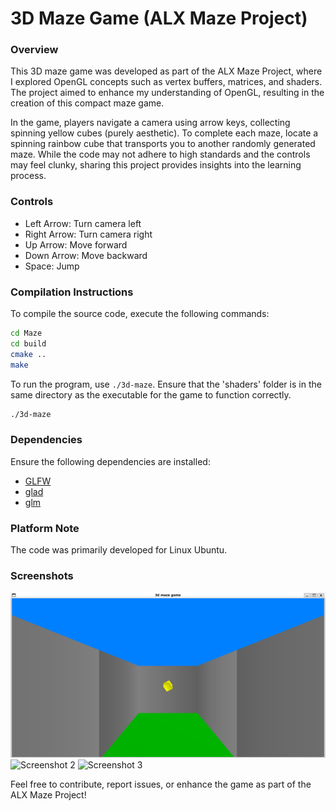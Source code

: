 # 3D Maze Game (ALX Maze Project)

### Overview
This 3D maze game was developed as part of the ALX Maze Project, where I explored OpenGL concepts such as vertex buffers, matrices, and shaders. The project aimed to enhance my understanding of OpenGL, resulting in the creation of this compact maze game.

In the game, players navigate a camera using arrow keys, collecting spinning yellow cubes (purely aesthetic). To complete each maze, locate a spinning rainbow cube that transports you to another randomly generated maze. While the code may not adhere to high standards and the controls may feel clunky, sharing this project provides insights into the learning process.

### Controls
- Left Arrow: Turn camera left
- Right Arrow: Turn camera right
- Up Arrow: Move forward
- Down Arrow: Move backward
- Space: Jump

### Compilation Instructions
To compile the source code, execute the following commands:

```bash
cd Maze
cd build
cmake ..
make
```

To run the program, use `./3d-maze`. Ensure that the 'shaders' folder is in the same directory as the executable for the game to function correctly.
```bash
./3d-maze
```

### Dependencies
Ensure the following dependencies are installed:
- [GLFW](https://www.glfw.org/)
- [glad](https://glad.dav1d.de/)
- [glm](https://github.com/g-truc/glm)

### Platform Note
The code was primarily developed for Linux Ubuntu.

### Screenshots
![Screenshot 1](./screenshots/Screenshot-1.png)
![Screenshot 2](https://github.com/Abdoul54/3d-maze-game/blob/main/screenshots/Screenshot-2.png)
![Screenshot 3](https://github.com/Abdoul54/3d-maze-game/blob/main/screenshots/Screenshot-3.png)


Feel free to contribute, report issues, or enhance the game as part of the ALX Maze Project!
